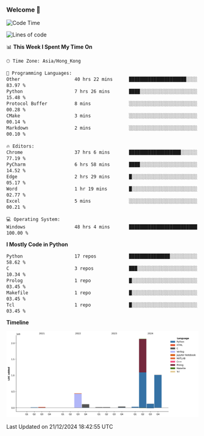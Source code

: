 ### Welcome 👋

<!--START_SECTION:waka-->
![Code Time](http://img.shields.io/badge/Code%20Time-1%2C186%20hrs%2045%20mins-blue)

![Lines of code](https://img.shields.io/badge/From%20Hello%20World%20I%27ve%20Written-3.9%20million%20lines%20of%20code-blue)

📊 **This Week I Spent My Time On** 

```text
🕑︎ Time Zone: Asia/Hong_Kong

💬 Programming Languages: 
Other                    40 hrs 22 mins      █████████████████████░░░░   83.97 % 
Python                   7 hrs 26 mins       ████░░░░░░░░░░░░░░░░░░░░░   15.48 % 
Protocol Buffer          8 mins              ░░░░░░░░░░░░░░░░░░░░░░░░░   00.28 % 
CMake                    3 mins              ░░░░░░░░░░░░░░░░░░░░░░░░░   00.14 % 
Markdown                 2 mins              ░░░░░░░░░░░░░░░░░░░░░░░░░   00.10 % 

🔥 Editors: 
Chrome                   37 hrs 6 mins       ███████████████████░░░░░░   77.19 % 
PyCharm                  6 hrs 58 mins       ████░░░░░░░░░░░░░░░░░░░░░   14.52 % 
Edge                     2 hrs 29 mins       █░░░░░░░░░░░░░░░░░░░░░░░░   05.17 % 
Word                     1 hr 19 mins        █░░░░░░░░░░░░░░░░░░░░░░░░   02.77 % 
Excel                    5 mins              ░░░░░░░░░░░░░░░░░░░░░░░░░   00.21 % 

💻 Operating System: 
Windows                  48 hrs 4 mins       █████████████████████████   100.00 % 
```

**I Mostly Code in Python** 

```text
Python                   17 repos            ███████████████░░░░░░░░░░   58.62 % 
C                        3 repos             ███░░░░░░░░░░░░░░░░░░░░░░   10.34 % 
Prolog                   1 repo              █░░░░░░░░░░░░░░░░░░░░░░░░   03.45 % 
Makefile                 1 repo              █░░░░░░░░░░░░░░░░░░░░░░░░   03.45 % 
Tcl                      1 repo              █░░░░░░░░░░░░░░░░░░░░░░░░   03.45 % 
```



**Timeline**

![Lines of Code chart](https://raw.githubusercontent.com/xhj2501/xhj2501/main/assets/bar_graph.png)


 Last Updated on 21/12/2024 18:42:55 UTC
<!--END_SECTION:waka-->

